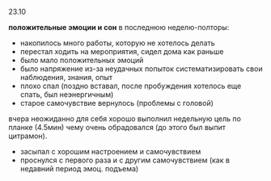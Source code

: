 23.10

**положительные эмоции и сон**
в последнюю неделю-полторы:
- накопилось много работы, которую не хотелось делать
- перестал ходить на мероприятия, сидел дома как раньше 
- было мало положительных эмоций
- было напряжение из-за неудачных попыток систематизировать свои наблюдения, знания, опыт 
- плохо спал (поздно вставал, после пробуждения хотелось еще спать, был неэнергичным)
- старое самочувствие вернулось (проблемы с головой)

вчера неожиданно для себя хорошо выполнил недельную цель по планке (4.5мин) чему очень обрадовался (до этого был выпит цитрамон).

- засыпал с хорошим настроением и самочувствием
- проснулся с первого раза и с другим самочувствием (как в недавний период эмоц. подъема)